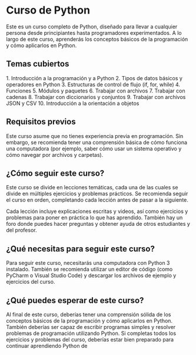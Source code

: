 <h1> Curso de Python </h1>
Este es un curso completo de Python, diseñado para llevar a cualquier persona desde principiantes hasta programadores experimentados. A lo largo de este curso, aprenderás los conceptos básicos de la programación y cómo aplicarlos en Python.

<h2> Temas cubiertos </h2>
1. Introducción a la programación y a Python
2. Tipos de datos básicos y operadores en Python
3. Estructuras de control de flujo (if, for, while)
4. Funciones
5. Módulos y paquetes
6. Trabajar con archivos
7. Trabajar con cadenas
8. Trabajar con diccionarios y conjuntos
9. Trabajar con archivos JSON y CSV
10. Introducción a la orientación a objetos

<h2>Requisitos previos</h2>
Este curso asume que no tienes experiencia previa en programación. Sin embargo, se recomienda tener una comprensión básica de cómo funciona una computadora (por ejemplo, saber cómo usar un sistema operativo y cómo navegar por archivos y carpetas).

<h2>¿Cómo seguir este curso?</h2>
Este curso se divide en lecciones temáticas, cada una de las cuales se divide en múltiples ejercicios y problemas prácticos. Se recomienda seguir el curso en orden, completando cada lección antes de pasar a la siguiente.

Cada lección incluye explicaciones escritas y videos, así como ejercicios y problemas para poner en práctica lo que has aprendido. También hay un foro donde puedes hacer preguntas y obtener ayuda de otros estudiantes y del profesor.

<h2>¿Qué necesitas para seguir este curso?</h2>
Para seguir este curso, necesitarás una computadora con Python 3 instalado. También se recomienda utilizar un editor de código (como PyCharm o Visual Studio Code) y descargar los archivos de ejemplo y ejercicios del curso.

<h2>¿Qué puedes esperar de este curso?</h2>
Al final de este curso, deberías tener una comprensión sólida de los conceptos básicos de la programación y cómo aplicarlos en Python. También deberías ser capaz de escribir programas simples y resolver problemas de programación utilizando Python. Si completas todos los ejercicios y problemas del curso, deberías estar bien preparado para continuar aprendiendo Python de